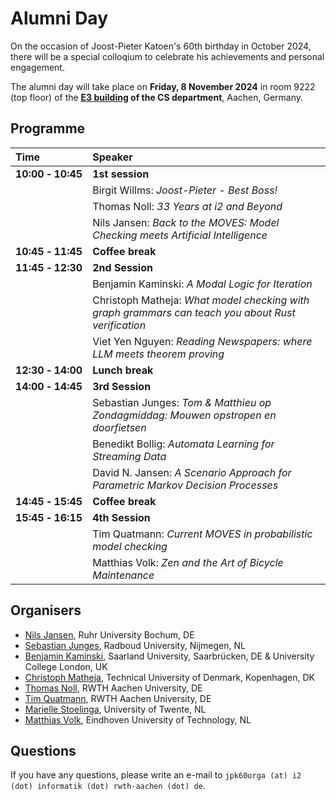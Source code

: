 # Alumni Day

On the occasion of Joost-Pieter Katoen's 60th birthday in October 2024, there will be a special colloqium to celebrate his achievements and personal engagement.

The alumni day will take place on **Friday, 8 November 2024** in room 9222 (top floor) of the **[E3 building](https://www.informatik.rwth-aachen.de/cms/informatik/fachgruppe/informatik-zentrum/~most/lageplaene/?lidx=1) of the CS department**, Aachen, Germany.

## Programme

| Time                               | Speaker                                                                                            |
|:-----------------------------------|:---------------------------------------------------------------------------------------------------|
| **10:00&nbsp;&#x2011;&nbsp;10:45** | **1st session**                                                                                    |
|                                    | Birgit Willms: *Joost-Pieter - Best Boss!*                                                         |
|                                    | Thomas Noll: *33 Years at i2 and Beyond*                                                           |
|                                    | Nils Jansen: *Back to the MOVES: Model Checking meets Artificial Intelligence*                     |
| **10:45&nbsp;&#x2011;&nbsp;11:45** | **Coffee break**                                                                                   |
| **11:45&nbsp;&#x2011;&nbsp;12:30** | **2nd Session**                                                                                    |
|                                    | Benjamin Kaminski: *A Modal Logic for Iteration*                                                   |
|                                    | Christoph Matheja: *What model checking with graph grammars can teach you about Rust verification* |
|                                    | Viet Yen Nguyen: *Reading Newspapers: where LLM meets theorem proving*                             |
| **12:30&nbsp;&#x2011;&nbsp;14:00** | **Lunch break**                                                                                    |
| **14:00&nbsp;&#x2011;&nbsp;14:45** | **3rd Session**                                                                                    |
|                                    | Sebastian Junges: *Tom & Matthieu op Zondagmiddag: Mouwen opstropen en doorfietsen*                |
|                                    | Benedikt Bollig: *Automata Learning for Streaming Data*                                            |
|                                    | David N. Jansen: *A Scenario Approach for Parametric Markov Decision Processes*                    |
| **14:45&nbsp;&#x2011;&nbsp;15:45** | **Coffee break**                                                                                   |
| **15:45&nbsp;&#x2011;&nbsp;16:15** | **4th Session**                                                                                    |
|                                    | Tim Quatmann: *Current MOVES in probabilistic model checking*                                      |
|                                    | Matthias Volk: *Zen and the Art of Bicycle Maintenance*                                            |


## Organisers

- [Nils Jansen](https://nilsjansen.org), Ruhr University Bochum, DE
- [Sebastian Junges](https://sjunges.github.io), Radboud University, Nijmegen, NL
- [Benjamin Kaminski](https://quave.cs.uni-saarland.de/benjamin-kaminski/), Saarland University, Saarbrücken, DE & University College London, UK
- [Christoph Matheja](https://cmath.eu/), Technical University of Denmark, Kopenhagen, DK
- [Thomas Noll](https://moves.rwth-aachen.de/people/noll/), RWTH Aachen University, DE
- [Tim Quatmann](https://moves.rwth-aachen.de/people/quatmann/), RWTH Aachen University, DE
- [Marielle Stoelinga](https://people.utwente.nl/m.i.a.stoelinga), University of Twente, NL
- [Matthias Volk](https://research.tue.nl/en/persons/matthias-volk), Eindhoven University of Technology, NL

## Questions

If you have any questions, please write an e-mail to ```jpk60orga (at) i2 (dot) informatik (dot) rwth-aachen (dot) de```.
